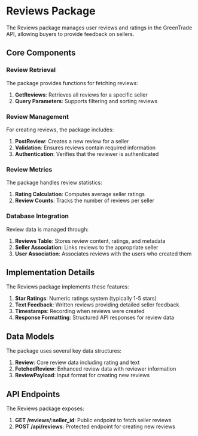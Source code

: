 # Reviews Package

The Reviews package manages user reviews and ratings in the GreenTrade API, allowing buyers to provide feedback on sellers.

## Core Components

### Review Retrieval

The package provides functions for fetching reviews:

1. **GetReviews**: Retrieves all reviews for a specific seller
2. **Query Parameters**: Supports filtering and sorting reviews

### Review Management

For creating reviews, the package includes:

1. **PostReview**: Creates a new review for a seller
2. **Validation**: Ensures reviews contain required information
3. **Authentication**: Verifies that the reviewer is authenticated

### Review Metrics

The package handles review statistics:

1. **Rating Calculation**: Computes average seller ratings
2. **Review Counts**: Tracks the number of reviews per seller

### Database Integration

Review data is managed through:

1. **Reviews Table**: Stores review content, ratings, and metadata
2. **Seller Association**: Links reviews to the appropriate seller
3. **User Association**: Associates reviews with the users who created them

## Implementation Details

The Reviews package implements these features:

1. **Star Ratings**: Numeric ratings system (typically 1-5 stars)
2. **Text Feedback**: Written reviews providing detailed seller feedback
3. **Timestamps**: Recording when reviews were created
4. **Response Formatting**: Structured API responses for review data

## Data Models

The package uses several key data structures:

1. **Review**: Core review data including rating and text
2. **FetchedReview**: Enhanced review data with reviewer information
3. **ReviewPayload**: Input format for creating new reviews

## API Endpoints

The Reviews package exposes:

1. **GET /reviews/:seller_id**: Public endpoint to fetch seller reviews
2. **POST /api/reviews**: Protected endpoint for creating new reviews
